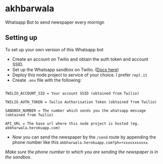 # akhbarwala
Whatsapp Bot to send newspaper every mornign

## Setting up
To set up your own version of this Whatsapp bot
- Create an account on Twilio and obtain the auth token and account SSID.
- Set up the Whatsapp sandbox on Twilio. ([Docs here](https://www.twilio.com/docs/whatsapp/api#twilio-sandbox-for-whatsapp))
- Deploy this node project to service of your choice. I prefer `repl.it`
- Create `.env` file with the following:

```

TWILIO_ACCOUNT_SID = Your account SSID (obtained from Twilio)

TWILIO_AUTH_TOKEN = Twilio Authorisation Token (obtained from Twilio)

SANDBOX_NUMBER = The number which sends you the whatsapp message (obtained from Twilio)

API_URL = The base url where this node project is hosted (eg. akbharwala.herokuapp.com)

```
- Now you can send the newspaper by the `/send` route by appending the phone number like this `akbharwala.herokuapp.com?ph=+xxxxxxxxxxx`.

_Make sure the phone number to which you are sending the newspaper is in the sandbox._
